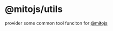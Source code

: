 # @mitojs/utils

provider some common tool funciton for [@mitojs](https://github.com/mitojs/mitojs)
